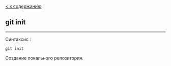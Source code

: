 [< к содержанию](../readme.md)

## git init
---
Синтаксис :
```bush-
git init
```

Создание локального репозитория.